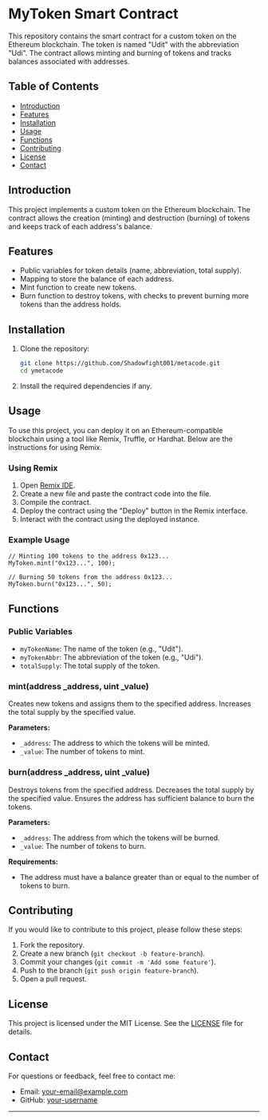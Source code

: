 # MyToken Smart Contract

This repository contains the smart contract for a custom token on the Ethereum blockchain. The token is named "Udit" with the abbreviation "Udi". The contract allows minting and burning of tokens and tracks balances associated with addresses.

## Table of Contents

- [Introduction](#introduction)
- [Features](#features)
- [Installation](#installation)
- [Usage](#usage)
- [Functions](#functions)
- [Contributing](#contributing)
- [License](#license)
- [Contact](#contact)

## Introduction

This project implements a custom token on the Ethereum blockchain. The contract allows the creation (minting) and destruction (burning) of tokens and keeps track of each address's balance.

## Features

- Public variables for token details (name, abbreviation, total supply).
- Mapping to store the balance of each address.
- Mint function to create new tokens.
- Burn function to destroy tokens, with checks to prevent burning more tokens than the address holds.

## Installation

1. Clone the repository:
   ```bash
   git clone https://github.com/Shadowfight001/metacode.git
   cd ymetacode
   ```

2. Install the required dependencies if any.

## Usage

To use this project, you can deploy it on an Ethereum-compatible blockchain using a tool like Remix, Truffle, or Hardhat. Below are the instructions for using Remix.

### Using Remix

1. Open [Remix IDE](https://remix.ethereum.org/).
2. Create a new file and paste the contract code into the file.
3. Compile the contract.
4. Deploy the contract using the "Deploy" button in the Remix interface.
5. Interact with the contract using the deployed instance.

### Example Usage

```solidity
// Minting 100 tokens to the address 0x123...
MyToken.mint("0x123...", 100);

// Burning 50 tokens from the address 0x123...
MyToken.burn("0x123...", 50);
```

## Functions

### Public Variables

- `myTokenName`: The name of the token (e.g., "Udit").
- `myTokenAbbr`: The abbreviation of the token (e.g., "Udi").
- `totalSupply`: The total supply of the token.

### mint(address _address, uint _value)

Creates new tokens and assigns them to the specified address. Increases the total supply by the specified value.

**Parameters:**
- `_address`: The address to which the tokens will be minted.
- `_value`: The number of tokens to mint.

### burn(address _address, uint _value)

Destroys tokens from the specified address. Decreases the total supply by the specified value. Ensures the address has sufficient balance to burn the tokens.

**Parameters:**
- `_address`: The address from which the tokens will be burned.
- `_value`: The number of tokens to burn.

**Requirements:**
- The address must have a balance greater than or equal to the number of tokens to burn.

## Contributing

If you would like to contribute to this project, please follow these steps:

1. Fork the repository.
2. Create a new branch (`git checkout -b feature-branch`).
3. Commit your changes (`git commit -m 'Add some feature'`).
4. Push to the branch (`git push origin feature-branch`).
5. Open a pull request.

## License

This project is licensed under the MIT License. See the [LICENSE](LICENSE) file for details.

## Contact

For questions or feedback, feel free to contact me:

- Email: your-email@example.com
- GitHub: [your-username](https://github.com/Shadowfight001)

---
